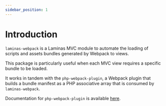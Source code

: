 ```yaml
---
sidebar_position: 1
---
```


# Introduction

`laminas-webpack` is a Laminas MVC module to automate the loading of scripts and assets bundles
generated by Webpack to views.

This package is particularly useful when each MVC view requires a specific bundle to be loaded.

It works in tandem with the `php-webpack-plugin`, a Webpack plugin that builds a bundle manifest as a PHP associative
array that is consumed by `laminas-webpack`.

Documentation for `php-webpack-plugin` is available [here](https://github.com/visto9259/php-webpack-plugin).





